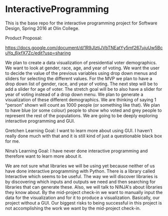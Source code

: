 # InteractiveProgramming
This is the base repo for the interactive programming project for Software Design, Spring 2016 at Olin College.

Product Proposal:

https://docs.google.com/document/d/1R9JlztiJVbTNEatYy5mf267ujuUw5BcuYq_6jxfX7Zc/edit?usp=sharing



We plan to create a data visualization of presidential voter demographics. We want to look at gender, race, age, and year of voting. We want the user to decide the value of the previous variables using drop down menus and sliders for selecting the different values. For the MVP we plan to have a drop down list of gender, race, and year of voting. The next step will be to add a slider for age of voter. The stretch goal will be to also have a slider for year of voting instead of a drop down menu. We plan to generate a visualization of these different demographics. We are thinking of saying 1 “person” shown will count as 1000 people (or something like that). We plan to have blue (or some colour) people to show who voted and grey people to represent the rest of the populations. We are going to be deeply exploring interactive programming and GUI.

Gretchen Learning Goal: I want to learn more about using GUI. I haven’t really done much with that and it is still kind of just a questionable black box for me. 

Nina’s Learning Goal: I have never done interactive programming and therefore want to learn more about it.

We are not sure what libraries we will be using yet because neither of us have done interactive programming with Python. There is a library called Interactive which seems to be useful. The way we will discover libraries is by discovering which inputs and outputs we need and then searching for libraries that can generate these. Also, we will talk to NINJA's about libraries they know about. By the mid-project check-in we want to manually input the data for the visualization and for it to produce a visualization. Basically, our project without a GUI. Our biggest risks to being successful in this project is not accomplishing the work we want by the mid-project check-in.
